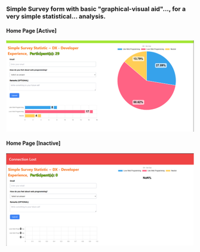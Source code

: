 ### Simple Survey form with basic "graphical-visual aid"..., for a very simple statistical... analysis. 


#### Home Page [Active]
![Home Active](./frontend/docs/img/home-active-001.png)


#### Home Page [Inactive]
![Home Active](./frontend/docs/img/home-inactive-001.png)